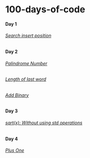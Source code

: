 # 100-days-of-code
#### Day 1 
###### [Search insert position](https://github.com/cupoglee/100-days-of-code/blob/main/Search-Insert-Position%20(Day%201))
#### Day 2 
###### [Palindrome Number](https://github.com/cupoglee/100-days-of-code/blob/main/Palindrome-Number%20(Day%202)) 
###### [Length of last word](https://github.com/cupoglee/100-days-of-code/blob/main/Length-of-the-last-word%20(Day%202))
###### [Add Binary](https://github.com/cupoglee/100-days-of-code/blob/main/Add-Binary%20(Day%202))
#### Day 3
###### [sqrt(x): Without using std operations](https://github.com/cupoglee/100-days-of-code/blob/main/sqrt(x)%20(Day%203))
#### Day 4
###### [Plus One](https://github.com/cupoglee/100-days-of-code/blob/main/Day-4/Plus%20One)
